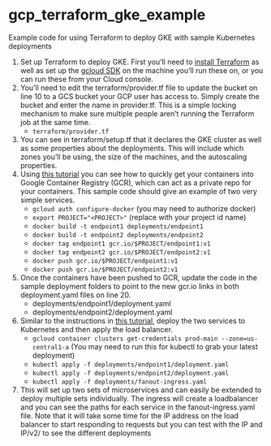 # gcp_terraform_gke_example
Example code for using Terraform to deploy GKE with sample Kubernetes deployments

1. Set up Terraform to deploy GKE. First you’ll need to [install Terraform][1] as well as set up the [gcloud SDK][2] on the machine you’ll run these on, or you can run these from your Cloud console.
1. You’ll need to edit the terraform/provider.tf file to update the bucket on line 10 to a GCS bucket your GCP user has access to. Simply create the bucket and enter the name in provider.tf. This is a simple locking mechanism to make sure multiple people aren’t running the Terraform job at the same time.
   * `terraform/provider.tf`
1. You can see in terraform/setup.tf that it declares the GKE cluster as well as some properties about the deployments. This will include which zones you’ll be using, the size of the machines, and the autoscaling properties.
1. Using [this tutorial][3] you can see how to quickly get your containers into Google Container Registry (GCR), which can act as a private repo for your containers. This sample code should give an example of two very simple services.
   * `gcloud auth configure-docker` (you may need to authorize docker)
   * `export PROJECT="<PROJECT>"` (replace <PROJECT> with your project id name)
   * `docker build -t endpoint1 deployments/endpoint1`
   * `docker build -t endpoint2 deployments/endpoint2`
   * `docker tag endpoint1 gcr.io/$PROJECT/endpoint1:v1`
   * `docker tag endpoint2 gcr.io/$PROJECT/endpoint2:v1`
   * `docker push gcr.io/$PROJECT/endpoint1:v1`
   * `docker push gcr.io/$PROJECT/endpoint2:v1`
1. Once the containers have been pushed to GCR, update the code in the sample deployment folders to point to the new gcr.io links in both deployment.yaml files on line 20.
   * deployments/endpoint1/deployment.yaml
   * deployments/endpoint2/deployment.yaml
1. Similar to the instructions in [this tutorial][4], deploy the two services to Kubernetes and then apply the load balancer.
   * `gcloud container clusters get-credentials prod-main --zone=us-central1-a` (You may need to run this for kubectl to grab your latest deployment)
   * `kubectl apply -f deployments/endpoint1/deployment.yaml`
   * `kubectl apply -f deployments/endpoint2/deployment.yaml`
   * `kubectl apply -f deployments/fanout-ingress.yaml`
1. This will set up two sets of microservices and can easily be extended to deploy multiple sets individually. The ingress will create a loadbalancer and you can see the paths for each service in the fanout-ingress.yaml file. Note that it will take some time for the IP address on the load balancer to start responding to requests but you can test with the IP and IP/v2/ to see the different deployments

[1]: https://www.terraform.io/intro/getting-started/install.html
[2]: https://cloud.google.com/sdk/install
[3]: https://cloud.google.com/container-registry/docs/quickstart
[4]: https://cloud.google.com/kubernetes-engine/docs/tutorials/http-balancer
